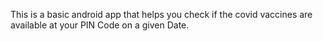 This is a basic android app that helps you check if the covid vaccines are available at your PIN Code on a 
given Date.

